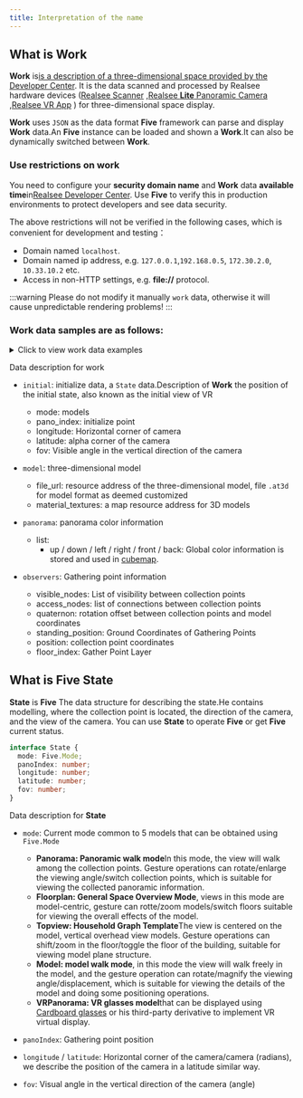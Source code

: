 ```yaml
---
title: Interpretation of the name
---
```


## What is **Work**

**Work** is[is a description of a three-dimensional space provided by the Developer Center](https://developers.realsee.com/docs/#/). It is the data scanned and processed by Realsee hardware devices ([Realsee Scanner](https://home.realsee.com/product/galois) ,[Realsee **Lite** Panoramic Camera](https://home.realsee.com/product/pancam) ,[Realsee VR App](https://home.realsee.com/product/mobilecapture) ) for three-dimensional space display.

**Work** uses `JSON` as the data format **Five** framework can parse and display **Work** data.An **Five** instance can be loaded and shown a **Work**.It can also be dynamically switched between **Work**.

### Use restrictions on work

You need to configure your **security domain name** and **Work** data **available time**in[Realsee Developer Center](https://open-platform.realsee.com/docs/#/). Use **Five** to verify this in production environments to protect developers and see data security.

The above restrictions will not be verified in the following cases, which is convenient for development and testing：

- Domain named `localhost`.
- Domain named ip address, e.g. `127.0.0.1`,`192.168.0.5`, `172.30.2.0`, `10.33.10.2` etc.
- Access in non-HTTP settings, e.g. **file://** protocol.

:::warning
Please do not modify it manually `work` data, otherwise it will cause unpredictable rendering problems!
:::

### Work data samples are as follows:

<details>
  <summary>Click to view work data examples</summary>

```json
{
  "initial": {
    "mode": "Panorama",
    "pano_index": 6,
    "longitude": 2.6869287662553916,
    "latitude": 0,
    "fov": 95
  },
  "model": {
    "file_url": "https://vrlab-public.ljcdn.com/release/auto3dhd/a62e1ebf7d013f7df117551a14af79fc/model/auto3d-DJaa08PIzN4JYluXQ1j2VS.at3d",
    "material_textures": [
      "https://vrlab-public.ljcdn.com/release/auto3dhd/a62e1ebf7d013f7df117551a14af79fc/materials/texture_0.jpg",
      "https://vrlab-public.ljcdn.com/release/auto3dhd/a62e1ebf7d013f7df117551a14af79fc/materials/texture_1.jpg",
      "https://vrlab-public.ljcdn.com/release/auto3dhd/a62e1ebf7d013f7df117551a14af79fc/materials/texture_2.jpg",
      "https://vrlab-public.ljcdn.com/release/auto3dhd/a62e1ebf7d013f7df117551a14af79fc/materials/texture_3.jpg",
      "https://vrlab-public.ljcdn.com/release/auto3dhd/a62e1ebf7d013f7df117551a14af79fc/materials/texture_4.jpg",
      "https://vrlab-public.ljcdn.com/release/auto3dhd/a62e1ebf7d013f7df117551a14af79fc/materials/texture_5.jpg",
      "https://vrlab-public.ljcdn.com/release/auto3dhd/a62e1ebf7d013f7df117551a14af79fc/materials/texture_6.jpg",
      "https://vrlab-public.ljcdn.com/release/auto3dhd/a62e1ebf7d013f7df117551a14af79fc/materials/texture_7.jpg",
      "https://vrlab-public.ljcdn.com/release/auto3dhd/a62e1ebf7d013f7df117551a14af79fc/materials/texture_8.jpg",
      "https://vrlab-public.ljcdn.com/release/auto3dhd/a62e1ebf7d013f7df117551a14af79fc/materials/texture_9.jpg"
    ]
  },
  "panorama": {
    "list": [
      {
        "up": "https://vrlab-public.ljcdn.com/release/auto3dhd/a62e1ebf7d013f7df117551a14af79fc/images/cube_2048/0/2257f0f0b29d5b00ff01934ce51aaa35/0_u.jpg",
        "down": "https://vrlab-public.ljcdn.com/release/auto3dhd/a62e1ebf7d013f7df117551a14af79fc/images/cube_2048/0/2257f0f0b29d5b00ff01934ce51aaa35/0_d.jpg",
        "left": "https://vrlab-public.ljcdn.com/release/auto3dhd/a62e1ebf7d013f7df117551a14af79fc/images/cube_2048/0/2257f0f0b29d5b00ff01934ce51aaa35/0_l.jpg",
        "right": "https://vrlab-public.ljcdn.com/release/auto3dhd/a62e1ebf7d013f7df117551a14af79fc/images/cube_2048/0/2257f0f0b29d5b00ff01934ce51aaa35/0_r.jpg",
        "front": "https://vrlab-public.ljcdn.com/release/auto3dhd/a62e1ebf7d013f7df117551a14af79fc/images/cube_2048/0/2257f0f0b29d5b00ff01934ce51aaa35/0_f.jpg",
        "back": "https://vrlab-public.ljcdn.com/release/auto3dhd/a62e1ebf7d013f7df117551a14af79fc/images/cube_2048/0/2257f0f0b29d5b00ff01934ce51aaa35/0_b.jpg"
      },
      {
        "up": "https://vrlab-public.ljcdn.com/release/auto3dhd/a62e1ebf7d013f7df117551a14af79fc/images/cube_2048/1/ecb554bb1c122fa90186d176ccfecde4/1_u.jpg",
        "down": "https://vrlab-public.ljcdn.com/release/auto3dhd/a62e1ebf7d013f7df117551a14af79fc/images/cube_2048/1/ecb554bb1c122fa90186d176ccfecde4/1_d.jpg",
        "left": "https://vrlab-public.ljcdn.com/release/auto3dhd/a62e1ebf7d013f7df117551a14af79fc/images/cube_2048/1/ecb554bb1c122fa90186d176ccfecde4/1_l.jpg",
        "right": "https://vrlab-public.ljcdn.com/release/auto3dhd/a62e1ebf7d013f7df117551a14af79fc/images/cube_2048/1/ecb554bb1c122fa90186d176ccfecde4/1_r.jpg",
        "front": "https://vrlab-public.ljcdn.com/release/auto3dhd/a62e1ebf7d013f7df117551a14af79fc/images/cube_2048/1/ecb554bb1c122fa90186d176ccfecde4/1_f.jpg",
        "back": "https://vrlab-public.ljcdn.com/release/auto3dhd/a62e1ebf7d013f7df117551a14af79fc/images/cube_2048/1/ecb554bb1c122fa90186d176ccfecde4/1_b.jpg"
      }
    ]
  },
  "observers": [
    {
      "visible_nodes": [1],
      "accessible_nodes": [1],
      "quaternion": {
        "w": 0.45076583925142194,
        "x": 0.010070951976936936,
        "y": -0.8925839597148215,
        "z": -0.0016154299986102319
      },
      "standing_position": [
        -6.956049919128418, -1.3924440682333898, 1.6591600179672241
      ],
      "position": [
        -6.956049919128418, -0.10312400013208389, 1.6591600179672241
      ],
      "floor_index": 0
    },
    {
      "visible_nodes": [0],
      "accessible_nodes": [0],
      "index": 1,
      "quaternion": {
        "w": -0.9884643083591809,
        "x": -0.0038900979633806664,
        "y": 0.1512670435365699,
        "z": -0.006439990839033269
      },
      "standing_position": [
        -6.176340103149414, -1.380554749576384, 2.179759979248047
      ],
      "position": [-6.176340103149414, -0.10025200247764587, 2.179759979248047],
      "floor_index": 0
    }
  ]
}
```

</details>

Data description for work

- `initial`: initialize data, a `State` data.Description of **Work** the position of the initial state, also known as the initial view of VR

  - mode: models
  - pano_index: initialize point
  - longitude: Horizontal corner of camera
  - latitude: alpha corner of the camera
  - fov: Visible angle in the vertical direction of the camera

- `model`: three-dimensional model

  - file_url: resource address of the three-dimensional model, file `.at3d` for model format as deemed customized
  - material_textures: a map resource address for 3D models

- `panorama`: panorama color information

  - list:
    - up / down / left / right / front / back: Global color information is stored and used in [cubemap](https://en.wikipedia.org/wiki/Cube_mapping).

- `observers`: Gathering point information
  - visible_nodes: List of visibility between collection points
  - access_nodes: list of connections between collection points
  - quaternon: rotation offset between collection points and model coordinates
  - standing_position: Ground Coordinates of Gathering Points
  - position: collection point coordinates
  - floor_index: Gather Point Layer

## What is Five State

**State** is **Five** The data structure for describing the state.He contains modelling, where the collection point is located, the direction of the camera, and the view of the camera. You can use **State** to operate **Five** or get **Five** current status.

```ts
interface State {
  mode: Five.Mode;
  panoIndex: number;
  longitude: number;
  latitude: number;
  fov: number;
}
```

Data description for **State**

- `mode`: Current mode common to 5 models that can be obtained using `Five.Mode`

  - **Panorama: Panoramic walk mode**In this mode, the view will walk among the collection points. Gesture operations can rotate/enlarge the viewing angle/switch collection points, which is suitable for viewing the collected panoramic information.
  - **Floorplan: General Space Overview Mode**, views in this mode are model-centric, gesture can rotte/zoom models/switch floors suitable for viewing the overall effects of the model.
  - **Topview: Household Graph Template**The view is centered on the model, vertical overhead view models. Gesture operations can shift/zoom in the floor/toggle the floor of the building, suitable for viewing model plane structure.
  - **Model: model walk mode**, in this mode the view will walk freely in the model, and the gesture operation can rotate/magnify the viewing angle/displacement, which is suitable for viewing the details of the model and doing some positioning operations.
  - **VRPanorama: VR glasses model**that can be displayed using [Cardboard glasses](https://arvr.google.com/cardboard/) or his third-party derivative to implement VR virtual display.

- `panoIndex`: Gathering point position

- `longitude` / `latitude`: Horizontal corner of the camera/camera (radians), we describe the position of the camera in a latitude similar way.

- `fov`: Visual angle in the vertical direction of the camera (angle)

